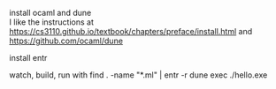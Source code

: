 install ocaml and dune   
I like the instructions at https://cs3110.github.io/textbook/chapters/preface/install.html
and https://github.com/ocaml/dune

install entr

watch, build, run with
find . -name "*.ml" | entr -r dune exec ./hello.exe   



